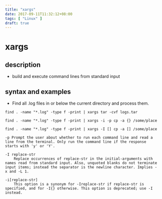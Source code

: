 ```yaml
---
title: "xargs"
date: 2017-09-11T11:32:12+08:00
tags: [ "Linux" ]
draft: true
---
```


# xargs

## description
- build and execute command lines from standard input

## syntax and examples
- Find all .log files in or below the current directory and process them.
```
find . -name "*.log" -type f -print | xargs tar -cvf logs.tar

find . -name "*.log" -type f -print | xargs -i -p cp -a {} /some/place

find . -name "*.log" -type f -print | xargs -I [] cp -a [] /some/place

-p Prompt the user about whether to run each command line and read a line from the terminal. Only run the command line if the response starts with 'y' or 'Y'.

-I replace-str
    Replace occurrences of replace-str in the initial-arguments with names read from standard input. Also, unquoted blanks do not terminate input items; instead the separator is the newline character. Implies -x and -L 1.

-i[replace-str]
    This option is a synonym for -Ireplace-str if replace-str is specified, and for -I{} otherwise. This option is deprecated; use -I instead.
```
